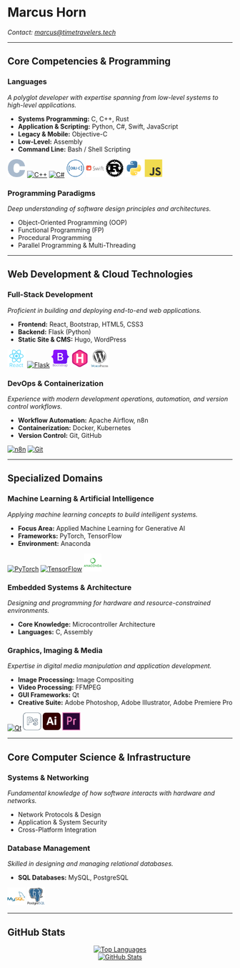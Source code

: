 <h1>Marcus Horn</h1>
<p><em>Contact: <a href="mailto:marcus@timetravelers.tech">marcus@timetravelers.tech</a></em></p>

<hr>

<h2>Core Competencies & Programming</h2>

<h3>Languages</h3>
<p><i>A polyglot developer with expertise spanning from low-level systems to high-level applications.</i></p>
<ul>
  <li><strong>Systems Programming:</strong> C, C++, Rust</li>
  <li><strong>Application & Scripting:</strong> Python, C#, Swift, JavaScript</li>
  <li><strong>Legacy & Mobile:</strong> Objective-C</li>
  <li><strong>Low-Level:</strong> Assembly</li>
  <li><strong>Command Line:</strong> Bash / Shell Scripting</li>
</ul>
<p align="left"> 
  <a href="https://www.cprogramming.com/" rel="nofollow"><img src="https://raw.githubusercontent.com/devicons/devicon/master/icons/c/c-original.svg" alt="C" width="40" height="40"></a>
  <a href="https://isocpp.org/std/the-standard" rel="nofollow"><img src="https://raw.githubusercontent.com/isocpp/logos/64ef037049f87ac74875dbe72695e59118b52186/cpp_logo.svg" alt="C++" width="40" height="40"></a>
  <a href="https://learn.microsoft.com/en-us/dotnet/csharp/" rel="nofollow"><img src="https://seeklogo.com/images/C/c-sharp-c-logo-02F17714BA-seeklogo.com.png" alt="C#" width="40" height="40"></a>
  <a href="https://developer.apple.com/library/archive/documentation/Cocoa/Conceptual/ProgrammingWithObjectiveC" rel="nofollow"><img src="https://github.com/devicons/devicon/blob/master/icons/objectivec/objectivec-plain.svg" alt="Objective C" width="40" height="40"></a>
  <a href="https://www.swift.org" rel="nofollow"><img src="https://github.com/devicons/devicon/blob/master/icons/swift/swift-original-wordmark.svg" alt="Swift" width="40" height="40"></a>
  <a href="https://prev.rust-lang.org/" rel="nofollow"><img src="https://raw.githubusercontent.com/devicons/devicon/6910f0503efdd315c8f9b858234310c06e04d9c0/icons/rust/rust-original.svg" alt="Rust" width="40" height="40"></a>
  <a href="https://www.python.org" rel="nofollow"><img src="https://raw.githubusercontent.com/devicons/devicon/master/icons/python/python-original.svg" alt="Python" width="40" height="40"></a>
  <a href="https://www.w3schools.com/js/" rel="nofollow"><img src="https://raw.githubusercontent.com/devicons/devicon/master/icons/javascript/javascript-original.svg" alt="JavaScript" width="40" height="40"></a>
</p>

<h3>Programming Paradigms</h3>
<p><i>Deep understanding of software design principles and architectures.</i></p>
<ul>
  <li>Object-Oriented Programming (OOP)</li>
  <li>Functional Programming (FP)</li>
  <li>Procedural Programming</li>
  <li>Parallel Programming & Multi-Threading</li>
</ul>

<hr>

<h2>Web Development & Cloud Technologies</h2>

<h3>Full-Stack Development</h3>
<p><i>Proficient in building and deploying end-to-end web applications.</i></p>
<ul>
    <li><strong>Frontend:</strong> React, Bootstrap, HTML5, CSS3</li>
    <li><strong>Backend:</strong> Flask (Python)</li>
    <li><strong>Static Site & CMS:</strong> Hugo, WordPress</li>
</ul>
<p align="left">
  <a href="https://react.dev/" rel="nofollow"><img src="https://raw.githubusercontent.com/devicons/devicon/master/icons/react/react-original-wordmark.svg" alt="React" width="40" height="40"></a>
  <a href="https://flask.palletsprojects.com/" rel="nofollow"><img src="https://www.vectorlogo.zone/logos/pocoo_flask/pocoo_flask-icon.svg" alt="Flask" width="40" height="40"></a>
  <a href="https://getbootstrap.com/" rel="nofollow"><img src="https://github.com/devicons/devicon/blob/master/icons/bootstrap/bootstrap-original-wordmark.svg" alt="Bootstrap" width="40" height="40"></a>
  <a href="https://gohugo.io" rel="nofollow"><img src="https://github.com/devicons/devicon/blob/master/icons/hugo/hugo-original.svg" alt="Hugo" width="40" height="40"></a>
  <a href="https://wordpress.com/" rel="nofollow"><img src="https://raw.githubusercontent.com/devicons/devicon/master/icons/wordpress/wordpress-original.svg" alt="WordPress" width="40" height="40"></a>
</p>


<h3>DevOps & Containerization</h3>
<p><i>Experience with modern development operations, automation, and version control workflows.</i></p>
<ul>
  <li><strong>Workflow Automation:</strong> Apache Airflow, n8n</li>
  <li><strong>Containerization:</strong> Docker, Kubernetes</li>
  <li><strong>Version Control:</strong> Git, GitHub</li>
</ul>
<p align="left">
  <a href="https://n8n.io/" rel="nofollow"><img src="https://www.vectorlogo.zone/logos/n8n-io/n8n-io-icon.svg" alt="n8n" width="40" height="40"></a>
  <a href="https://git-scm.com/" rel="nofollow"><img src="https://www.vectorlogo.zone/logos/git-scm/git-scm-icon.svg" alt="Git" width="40" height="40"></a>
</p>

<hr>

<h2>Specialized Domains</h2>

<h3>Machine Learning & Artificial Intelligence</h3>
<p><i>Applying machine learning concepts to build intelligent systems.</i></p>
<ul>
  <li><strong>Focus Area:</strong> Applied Machine Learning for Generative AI</li>
  <li><strong>Frameworks:</strong> PyTorch, TensorFlow</li>
  <li><strong>Environment:</strong> Anaconda</li>
</ul>
<p align="left">
  <a href="https://pytorch.org/" rel="nofollow"><img src="https://www.vectorlogo.zone/logos/pytorch/pytorch-icon.svg" alt="PyTorch" width="40" height="40"></a>
  <a href="https://www.tensorflow.org" rel="nofollow"><img src="https://www.vectorlogo.zone/logos/tensorflow/tensorflow-icon.svg" alt="TensorFlow" width="40" height="40"></a>
  <a href="https://www.anaconda.com" rel="nofollow"><img src="https://raw.githubusercontent.com/devicons/devicon/master/icons/anaconda/anaconda-original-wordmark.svg" alt="Anaconda" width="40" height="40"></a>
</p>

<h3>Embedded Systems & Architecture</h3>
<p><i>Designing and programming for hardware and resource-constrained environments.</i></p>
<ul>
  <li><strong>Core Knowledge:</strong> Microcontroller Architecture</li>
  <li><strong>Languages:</strong> C, Assembly</li>
</ul>

<h3>Graphics, Imaging & Media</h3>
<p><i>Expertise in digital media manipulation and application development.</i></p>
<ul>
  <li><strong>Image Processing:</strong> Image Compositing</li>
  <li><strong>Video Processing:</strong> FFMPEG</li>
  <li><strong>GUI Frameworks:</strong> Qt</li>
  <li><strong>Creative Suite:</strong> Adobe Photoshop, Adobe Illustrator, Adobe Premiere Pro</li>
</ul>
<p align="left">
  <a href="https://www.qt.io/" rel="nofollow"><img src="https://upload.wikimedia.org/wikipedia/commons/0/0b/Qt_logo_2016.svg" alt="Qt" width="40" height="40"></a>
  <a href="https://www.photoshop.com/en" rel="nofollow"><img src="https://raw.githubusercontent.com/devicons/devicon/master/icons/photoshop/photoshop-line.svg" alt="Photoshop" width="40" height="40"></a>
  <a href="https://www.illustrator.com/en" rel="nofollow"><img src="https://raw.githubusercontent.com/devicons/devicon/master/icons/illustrator/illustrator-plain.svg" alt="Illustrator" width="40" height="40"></a>
  <a href="https://www.premierepro.com/en" rel="nofollow"><img src="https://raw.githubusercontent.com/devicons/devicon/master/icons/premierepro/premierepro-original.svg" alt="Premiere Pro" width="40" height="40"></a>
</p>

<hr>

<h2>Core Computer Science & Infrastructure</h2>

<h3>Systems & Networking</h3>
<p><i>Fundamental knowledge of how software interacts with hardware and networks.</i></p>
<ul>
  <li>Network Protocols & Design</li>
  <li>Application & System Security</li>
  <li>Cross-Platform Integration</li>
</ul>

<h3>Database Management</h3>
<p><i>Skilled in designing and managing relational databases.</i></p>
<ul>
  <li><strong>SQL Databases:</strong> MySQL, PostgreSQL</li>
</ul>
<p align="left">
  <a href="https://www.mysql.com/" rel="nofollow"><img src="https://raw.githubusercontent.com/devicons/devicon/master/icons/mysql/mysql-original-wordmark.svg" alt="MySQL" width="40" height="40"></a>
  <a href="https://www.postgresql.org" rel="nofollow"><img src="https://raw.githubusercontent.com/devicons/devicon/master/icons/postgresql/postgresql-original-wordmark.svg" alt="PostgreSQL" width="40" height="40"></a>
</p>

<hr>

<h2>GitHub Stats</h2>
<p align="center">
  <a href="https://github.com/muvo4k">
    <img src="https://github-readme-stats.vercel.app/api/top-langs?username=muvo4k&show_icons=true&locale=en&layout=compact&langs_count=10&theme=dark" alt="Top Languages">
  </a>
  <br>
  <a href="https://github.com/muvo4k">
    <img src="https://github-readme-stats.vercel.app/api?username=muvo4k&show_icons=true&locale=en&theme=dark" alt="GitHub Stats">
  </a>
</p>
